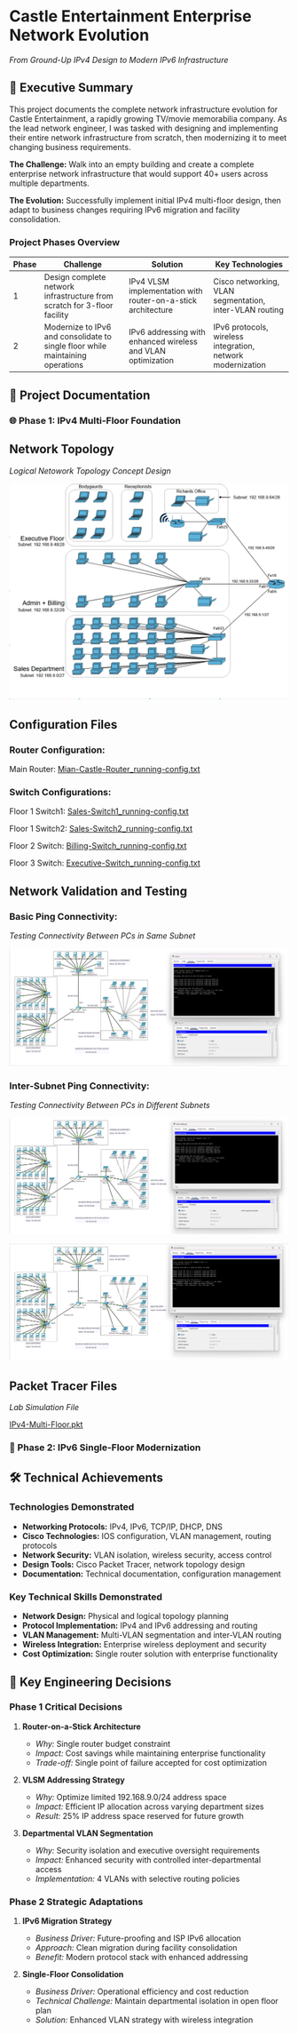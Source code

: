 # Castle Entertainment Enterprise Network Evolution
*From Ground-Up IPv4 Design to Modern IPv6 Infrastructure*

## 🏢 Executive Summary
This project documents the complete network infrastructure evolution for Castle Entertainment, a rapidly growing TV/movie memorabilia company. As the lead network engineer, I was tasked with designing and implementing their entire network infrastructure from scratch, then modernizing it to meet changing business requirements.

**The Challenge:** Walk into an empty building and create a complete enterprise network infrastructure that would support 40+ users across multiple departments.

**The Evolution:** Successfully implement initial IPv4 multi-floor design, then adapt to business changes requiring IPv6 migration and facility consolidation.

### Project Phases Overview

| Phase | Challenge | Solution | Key Technologies |
|-------|-----------|----------|------------------|
|  1  | Design complete network infrastructure from scratch for 3-floor facility | IPv4 VLSM implementation with router-on-a-stick architecture | Cisco networking, VLAN segmentation, inter-VLAN routing |
|  2  | Modernize to IPv6 and consolidate to single floor while maintaining operations | IPv6 addressing with enhanced wireless and VLAN optimization | IPv6 protocols, wireless integration, network modernization |

## 📁 Project Documentation

### 🌐 Phase 1: IPv4 Multi-Floor Foundation

## Network Topology

*Logical Netowork Topology Concept Design*

![IPv4-Logical-Topology](Network-Topology/IPv4-Logical-Topology.png)

## Configuration Files

### Router Configuration: 

Main Router: [Mian-Castle-Router_running-config.txt](Configurations/Mian-Castle-Router_running-config.txt)

### Switch Configurations:
Floor 1 Switch1: [Sales-Switch1_running-config.txt](Configurations/Sales-Switch1_running-config.txt)

Floor 1 Switch2: [Sales-Switch2_running-config.txt](Configurations/Sales-Switch2_running-config.txt)

Floor 2 Switch: [Billing-Switch_running-config.txt](Configurations/Billing-Switch_running-config.txt)

Floor 3 Switch: [Executive-Switch_running-config.txt](Configurations/Executive-Switch_running-config.txt)


## Network Validation and Testing

### Basic Ping Connectivity: 

*Testing Connectivity Between PCs in Same Subnet*

![basic-ping-test](Validation-Testing/Basic-Ping-Test.png)

### Inter-Subnet Ping Connectivity: 

*Testing Connectivity Between PCs in Different Subnets*

![inter-subnet-ping-test(01)](Validation-Testing/Inter-Subnet-Ping-Test(01).png)

![inter-subnet-ping-test(02)](Validation-Testing/Inter-Subnet-Ping-Test(02).png)


## Packet Tracer Files

*Lab Simulation File*

[IPv4-Multi-Floor.pkt](Packet-Tracer_File/IPv4-Multi-Floor.pkt)

### 🔄 Phase 2: IPv6 Single-Floor Modernization

## 🛠️ Technical Achievements

### Technologies Demonstrated
- **Networking Protocols:** IPv4, IPv6, TCP/IP, DHCP, DNS
- **Cisco Technologies:** IOS configuration, VLAN management, routing protocols
- **Network Security:** VLAN isolation, wireless security, access control
- **Design Tools:** Cisco Packet Tracer, network topology design
- **Documentation:** Technical documentation, configuration management

### Key Technical Skills Demonstrated
- **Network Design:** Physical and logical topology planning
- **Protocol Implementation:** IPv4 and IPv6 addressing and routing
- **VLAN Management:** Multi-VLAN segmentation and inter-VLAN routing
- **Wireless Integration:** Enterprise wireless deployment and security
- **Cost Optimization:** Single router solution with enterprise functionality

## 🎯 Key Engineering Decisions

### Phase 1 Critical Decisions
1. **Router-on-a-Stick Architecture**
   - *Why:* Single router budget constraint
   - *Impact:* Cost savings while maintaining enterprise functionality
   - *Trade-off:* Single point of failure accepted for cost optimization

2. **VLSM Addressing Strategy**
   - *Why:* Optimize limited 192.168.9.0/24 address space
   - *Impact:* Efficient IP allocation across varying department sizes
   - *Result:* 25% IP address space reserved for future growth

3. **Departmental VLAN Segmentation**
   - *Why:* Security isolation and executive oversight requirements
   - *Impact:* Enhanced security with controlled inter-departmental access
   - *Implementation:* 4 VLANs with selective routing policies

### Phase 2 Strategic Adaptations
1. **IPv6 Migration Strategy**
   - *Business Driver:* Future-proofing and ISP IPv6 allocation
   - *Approach:* Clean migration during facility consolidation
   - *Benefit:* Modern protocol stack with enhanced addressing

2. **Single-Floor Consolidation**
   - *Business Driver:* Operational efficiency and cost reduction
   - *Technical Challenge:* Maintain departmental isolation in open floor plan
   - *Solution:* Enhanced VLAN strategy with wireless integration

